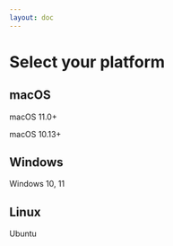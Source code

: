 ```yaml
---
layout: doc
---
```


# Select your platform

## macOS

<VPButton theme="brand" text="Download for Apple Silicon" />

macOS 11.0+

<VPButton theme="brand" text="Download for Intel" />

macOS 10.13+

## Windows

<VPButton theme="brand" text="Download for Windows" />

Windows 10, 11

## Linux

<VPButton theme="brand" text="Download for Linux" />

Ubuntu

<script setup lang="ts">
import VPButton from 'vitepress/client/theme-default/components/VPButton.vue'
</script>

